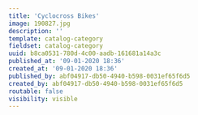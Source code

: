 ```yaml
---
title: 'Cyclocross Bikes'
image: 190827.jpg
description: ''
template: catalog-category
fieldset: catalog-category
uuid: b8ca0531-780d-4c00-aadb-161681a14a3c
published_at: '09-01-2020 18:36'
created_at: '09-01-2020 18:36'
published_by: abf04917-db50-4940-b598-0031ef65f6d5
created_by: abf04917-db50-4940-b598-0031ef65f6d5
routable: false
visibility: visible
---
```

